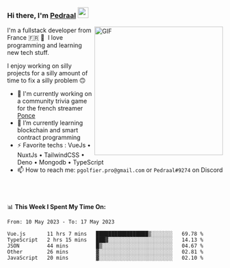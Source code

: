 ### Hi there, I'm <a href="https://pedraal.dev" target="_blank">Pedraal</a> <img src="https://media.giphy.com/media/hvRJCLFzcasrR4ia7z/giphy.gif" width="25px">
<img align="right" alt="GIF" src="https://pedraal.dev/avatar.png" width="300" height="300" />

I'm a fullstack developer from France 🇫🇷 🥖 &nbsp;I love programming and learning new
tech stuff.

I enjoy working on silly projects for a silly amount of time to fix a silly problem 🙃

- 🔭  I'm currently working on a community trivia game for the french streamer <a href="https://twitch.tv/ponce" target="_blank">Ponce</a>
- 🌱 I’m currently learning blockchain and smart contract programming
- ⚡ Favorite techs : VueJs &bull; NuxtJs &bull; TailwindCSS &bull; Deno &bull; Mongodb &bull; TypeScript
- 📫 How to reach me: `pgolfier.pro@gmail.com` or `Pedraal#9274` on Discord

<br>
<br>

📊 **This Week I Spent My Time On:**
<!--START_SECTION:waka-->

```text
From: 10 May 2023 - To: 17 May 2023

Vue.js       11 hrs 7 mins   █████████████████▒░░░░░░░   69.78 %
TypeScript   2 hrs 15 mins   ███▓░░░░░░░░░░░░░░░░░░░░░   14.13 %
JSON         44 mins         █▒░░░░░░░░░░░░░░░░░░░░░░░   04.67 %
Other        26 mins         ▓░░░░░░░░░░░░░░░░░░░░░░░░   02.81 %
JavaScript   20 mins         ▓░░░░░░░░░░░░░░░░░░░░░░░░   02.10 %
```

<!--END_SECTION:waka-->
